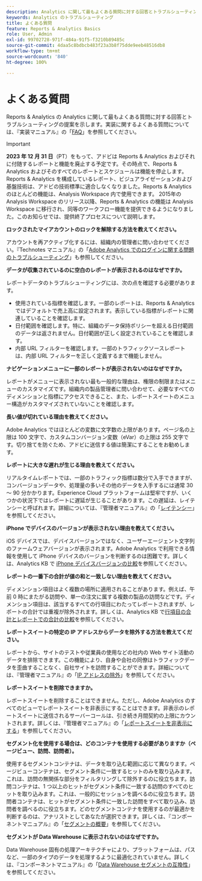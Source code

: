 ```yaml
---
description: Analytics に関して最もよくある質問に対する回答とトラブルシューティングの提案を示します。
keywords: Analytics のトラブルシューティング
title: よくある質問
feature: Reports & Analytics Basics
role: User, Admin
exl-id: 99702728-971f-484a-91f5-f3210b89485c
source-git-commit: 4daa5c8bdbcb483f23a3b8f75dde9eeb48516db8
workflow-type: tm+mt
source-wordcount: '840'
ht-degree: 100%

---
```


# よくある質問

Reports &amp; Analytics の Analytics に関して最もよくある質問に対する回答とトラブルシューティングの提案を示します。実装に関するよくある質問については、『実装マニュアル』の「[FAQ](/help/implement/faq.md)」を参照してください。

>[!IMPORTANT]
>**2023 年 12 月 31 日**（PT）をもって、アドビは Reports &amp; Analytics およびそれに付随するレポートと機能を廃止する予定です。その時点で、Reports &amp; Analytics およびそのすべてのレポートとスケジュールは機能を停止します。 Reports &amp; Analytics を構成しているレポート、ビジュアライゼーションおよび基盤技術は、アドビの技術標準に適合しなくなりました。Reports &amp; Analytics のほとんどの機能は、Analysis Workspace 内で使用できます。 2015年の Analysis Workspace のリリース以降、Reports &amp; Analytics の機能は Analysis Workspace に移行され、同等のワークフロー機能を提供できるようになりました。このお知らせでは、提供終了プロセスについて説明します。

**ロックされたマイアカウントのロックを解除する方法を教えてください。**

アカウントを再アクティブ化するには、組織内の管理者に問い合わせてください。『Technotes マニュアル』の「[Adobe Analytics でのログインに関する問題のトラブルシューティング](/help/technotes/troubleshoot-login.md)」も参照してください。

**データが収集されているのに空白のレポートが表示されるのはなぜですか。**

レポートデータのトラブルシューティングには、次の点を確認する必要があります。

* 使用されている指標を確認します。一部のレポートは、Reports &amp; Analytics ではデフォルトで売上高に設定されます。表示している指標がレポートに関連していることを確認します。
* 日付範囲を確認します。特に、組織のデータ保持ポリシーを超える日付範囲のデータは返されません。日付範囲が正しく設定されていることを確認します。
* 内部 URL フィルターを確認します。一部のトラフィックソースレポートは、内部 URL フィルターを正しく定義するまで機能しません。

**ナビゲーションメニューに一部のレポートが表示されないのはなぜですか。**

レポートがメニューに表示されない最も一般的な理由は、権限の制限またはメニューのカスタマイズです。組織内の製品管理者に問い合わせて、必要なすべてのディメンションと指標にアクセスできること、また、レポートスイートのメニュー構造がカスタマイズされていないことを確認します。

**長い値が切れている理由を教えてください。**

Adobe Analytics ではほとんどの変数に文字数の上限があります。ページ名の上限は 100 文字で、カスタムコンバージョン変数（eVar）の上限は 255 文字です。切り捨てを防ぐため、アドビに送信する値は簡潔にすることをお勧めします。

**レポートに大きな遅れが生じる理由を教えてください。**

リアルタイムレポートでは、一部のトラフィック指標は数分で入手できますが、コンバージョンデータや、処理量の多いその他のデータを入手するには通常 30 ～ 90 分かかります。Experience Cloud プラットフォームは堅牢ですが、いくつかの状況下ではレポートに遅延が生じることがあります。この遅延は、レイテンシーと呼ばれます。詳細については、『管理者マニュアル』の「[レイテンシー](/help/technotes/latency.md)」を参照してください。

**iPhone でデバイスのバージョンが表示されない理由を教えてください。**

iOS デバイスでは、デバイスバージョンではなく、ユーザーエージェント文字列のファームウェアバージョンが表示されます。Adobe Analytics で利用できる情報を使用して iPhone デバイスのバージョンを判断するのは困難です。詳しくは、Analytics KB で [iPhone デバイスバージョンの比較](https://helpx.adobe.com/jp/analytics/kb/comparing-iphone-device-versions.html)を参照してください。

**レポートの一番下の合計が値の和と一致しない理由を教えてください。**

ディメンション項目はよく複数の場所に適用されることがあります。例えば、午前 0 時にまたがる訪問や、単一の注文に属する複数の製品の訪問などです。ディメンション項目は、該当するすべての行項目にわたってレポートされますが、レポートの合計では重複が除外されます。詳しくは、Analytics KB で[行項目の合計とレポートでの合計の比較](https://helpx.adobe.com/jp/analytics/kb/sum-line-items-different-from-total.html)を参照してください。

**レポートスイートの特定の IP アドレスからデータを除外する方法を教えてください。**

レポートから、サイトのテストや従業員の使用などの社内の Web サイト活動のデータを排除できます。この機能により、自身や会社の同僚はトラフィックデータを歪曲することなく、自社サイトを訪問することができます。詳細については、『管理者マニュアル』の「[IP アドレスの除外](/help/admin/admin/exclude-ip.md)」を参照してください。

**レポートスイートを削除できますか。**

レポートスイートを削除することはできません。ただし、Adobe Analytics のすべてのビューでレポートスイートを非表示にすることはできます。非表示のレポートスイートに送信されるサーバーコールは、引き続き月間契約の上限にカウントされます。詳しくは、『管理者マニュアル』の「[レポートスイートを非表示にする](/help/admin/company/c-hide-report-suites.md)」を参照してください。

**セグメント化を使用する場合は、どのコンテナを使用する必要がありますか（ページビュー、訪問、訪問者）。**

使用するセグメントコンテナは、データを取り込む範囲に応じて異なります。ページビューコンテナは、セグメント条件に一致するヒットのみを取り込みます。これは、訪問の無関係な部分をフィルタリングして除外するのに役立ちます。訪問コンテナは、1 つ以上のヒットがセグメント条件に一致する訪問のすべてのヒットを取り込みます。これは、一般的にセッションを調べるのに役立ちます。訪問者コンテナは、ヒットがセグメント条件に一致した訪問をすべて取り込み、訪問者を調べるのに役立ちます。どのセグメントコンテナを使用するのが最適かを判断するのは、アナリストとしてあなたが選択できます。詳しくは、『コンポーネントマニュアル』の「[セグメントの概要](/help/components/segmentation/seg-overview.md)」を参照してください。

**セグメントが Data Warehouse に表示されないのはなぜですか。**

Data Warehouse 固有の処理アーキテクチャにより、プラットフォームは、パスなど、一部のタイプのデータを処理するように最適化されていません。詳しくは、『コンポーネントマニュアル』の「[Data Warehouse セグメントの互換性](/help/components/segmentation/seg-reference/seg-compatibility.md)」を参照してください。
